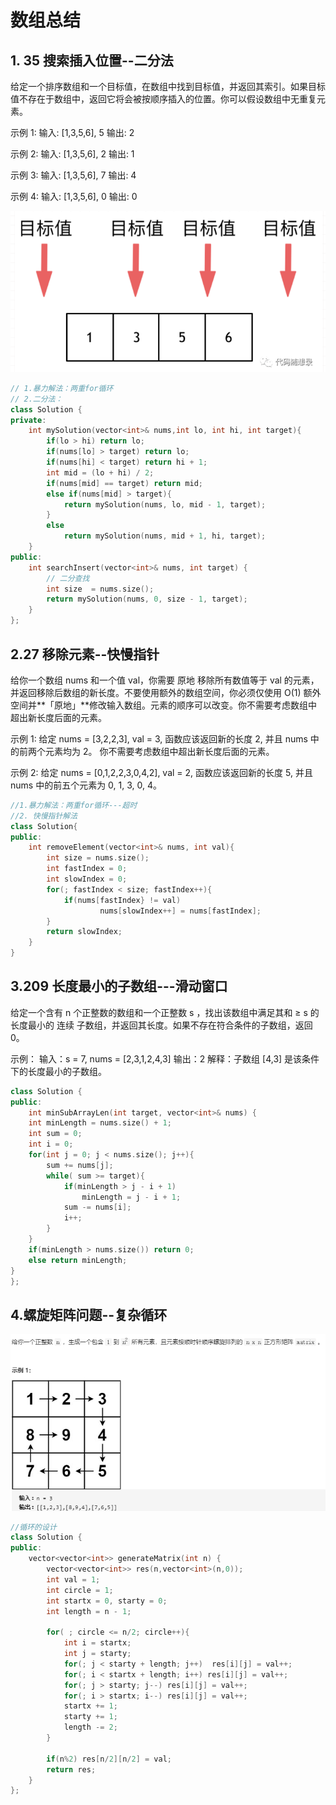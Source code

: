 # 数组总结

## 1. 35 搜索插入位置--二分法

给定一个排序数组和一个目标值，在数组中找到目标值，并返回其索引。如果目标值不存在于数组中，返回它将会被按顺序插入的位置。你可以假设数组中无重复元素。

示例 1: 输入: [1,3,5,6], 5 输出: 2

示例 2: 输入: [1,3,5,6], 2 输出: 1

示例 3: 输入: [1,3,5,6], 7 输出: 4

示例 4: 输入: [1,3,5,6], 0 输出: 0

![image-20210310230035926](0310%E6%95%B0%E7%BB%84%E6%80%BB%E7%BB%93.assets/image-20210310230035926.png)

```c++
// 1.暴力解法：两重for循环
// 2.二分法： 
class Solution {
private:
    int mySolution(vector<int>& nums,int lo, int hi, int target){
        if(lo > hi) return lo;
        if(nums[lo] > target) return lo;
        if(nums[hi] < target) return hi + 1;
        int mid = (lo + hi) / 2;
        if(nums[mid] == target) return mid;
        else if(nums[mid] > target){
            return mySolution(nums, lo, mid - 1, target);
        }
        else
            return mySolution(nums, mid + 1, hi, target);
    }
public:
    int searchInsert(vector<int>& nums, int target) {
        // 二分查找
        int size  = nums.size();
        return mySolution(nums, 0, size - 1, target);
    }
};


```

## 2.27 移除元素--快慢指针

给你一个数组 nums 和一个值 val，你需要 原地 移除所有数值等于 val 的元素，并返回移除后数组的新长度。不要使用额外的数组空间，你必须仅使用 O(1) 额外空间并**「原地」**修改输入数组。元素的顺序可以改变。你不需要考虑数组中超出新长度后面的元素。

示例 1:
给定 nums = [3,2,2,3], val = 3,
函数应该返回新的长度 2, 并且 nums 中的前两个元素均为 2。
你不需要考虑数组中超出新长度后面的元素。

示例 2:
给定 nums = [0,1,2,2,3,0,4,2], val = 2,
函数应该返回新的长度 5, 并且 nums 中的前五个元素为 0, 1, 3, 0, 4。

```c++
//1.暴力解法：两重for循环---超时
//2. 快慢指针解法
class Solution{
public:
    int removeElement(vector<int>& nums, int val){
        int size = nums.size();
        int fastIndex = 0;
        int slowIndex = 0;
        for(; fastIndex < size; fastIndex++){
            if(nums[fastIndex} != val)
                    nums[slowIndex++] = nums[fastIndex];
		}
        return slowIndex;
    }
}
```





## 3.209 长度最小的子数组---滑动窗口

给定一个含有 n 个正整数的数组和一个正整数 s ，找出该数组中满足其和 ≥ s 的长度最小的 连续 子数组，并返回其长度。如果不存在符合条件的子数组，返回 0。

示例：
输入：s = 7, nums = [2,3,1,2,4,3]
输出：2
解释：子数组 [4,3] 是该条件下的长度最小的子数组。

```c++
class Solution {
public:
    int minSubArrayLen(int target, vector<int>& nums) {
	int minLength = nums.size() + 1;
    int sum = 0;
    int i = 0;
    for(int j = 0; j < nums.size(); j++){
        sum += nums[j];
        while( sum >= target){
            if(minLength > j - i + 1)
                minLength = j - i + 1;
            sum -= nums[i];
            i++;
        }
    }
    if(minLength > nums.size()) return 0;
    else return minLength;
}
};
```



## 4.螺旋矩阵问题--复杂循环

![image-20210310225545860](0310%E6%95%B0%E7%BB%84%E6%80%BB%E7%BB%93.assets/image-20210310225545860.png)

```c++
//循环的设计
class Solution {
public:
    vector<vector<int>> generateMatrix(int n) {
        vector<vector<int>> res(n,vector<int>(n,0));
        int val = 1;
        int circle = 1;
        int startx = 0, starty = 0;
        int length = n - 1;

        for( ; circle <= n/2; circle++){
            int i = startx;
            int j = starty;
            for(; j < starty + length; j++)  res[i][j] = val++;
            for(; i < startx + length; i++) res[i][j] = val++;
            for(; j > starty; j--) res[i][j] = val++;
            for(; i > startx; i--) res[i][j] = val++;
            startx += 1;
            starty += 1;
            length -= 2;
        }

        if(n%2) res[n/2][n/2] = val;
        return res;
    }
};
```

